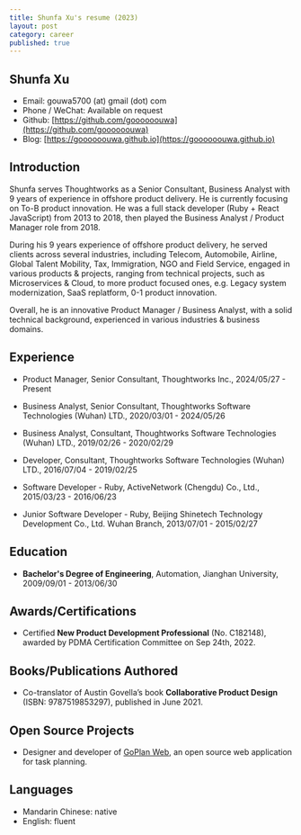 ```yaml
---
title: Shunfa Xu's resume (2023)
layout: post
category: career
published: true
---
```


## Shunfa Xu

- Email: gouwa5700 (at) gmail (dot) com
- Phone / WeChat: Available on request
- Github: [https://github.com/goooooouwa](https://github.com/goooooouwa)
- Blog: [https://goooooouwa.github.io](https://goooooouwa.github.io)

## Introduction

Shunfa serves Thoughtworks as a Senior Consultant, Business Analyst with 9 years of experience in offshore product delivery. He is currently focusing on To-B product innovation. He was a full stack developer (Ruby + React JavaScript) from 2013 to 2018, then played the Business Analyst / Product Manager role from 2018.

During his 9 years experience of offshore product delivery, he served clients across several industries, including Telecom, Automobile, Airline, Global Talent Mobility, Tax, Immigration, NGO and Field Service, engaged in various products & projects, ranging from technical projects, such as Microservices & Cloud, to more product focused ones, e.g. Legacy system modernization, SaaS replatform, 0-1 product innovation.

Overall, he is an innovative Product Manager / Business Analyst, with a solid technical background, experienced in various industries & business domains.

## Experience

- Product Manager, Senior Consultant, Thoughtworks Inc., 2024/05/27 - Present

- Business Analyst, Senior Consultant, Thoughtworks Software Technologies (Wuhan) LTD., 2020/03/01 - 2024/05/26

- Business Analyst, Consultant, Thoughtworks Software Technologies (Wuhan) LTD., 2019/02/26 - 2020/02/29

- Developer, Consultant, Thoughtworks Software Technologies (Wuhan) LTD., 2016/07/04 - 2019/02/25

- Software Developer - Ruby, ActiveNetwork (Chengdu) Co., Ltd., 2015/03/23 - 2016/06/23

- Junior Software Developer - Ruby, Beijing Shinetech Technology Development Co., Ltd. Wuhan Branch, 2013/07/01 - 2015/02/27

## Education

- **Bachelor's Degree of Engineering**, Automation, Jianghan University, 2009/09/01 - 2013/06/30

## Awards/Certifications

- Certified **New Product Development Professional** (No. C182148), awarded by PDMA Certification Committee on Sep 24th, 2022.

## Books/Publications Authored

- Co-translator of Austin Govella’s book **Collaborative Product Design** (ISBN: 9787519853297), published in June 2021.

## Open Source Projects

- Designer and developer of [GoPlan Web](https://github.com/goooooouwa/goplan-web), an open source web application for task planning.

## Languages

- Mandarin Chinese: native
- English: fluent



